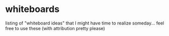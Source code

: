 # whiteboards
listing of "whiteboard ideas" that I might have time to realize someday... feel free to use these (with attribution pretty please)
